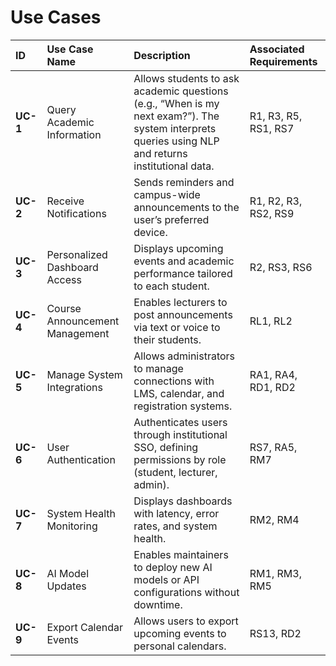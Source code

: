 # **Use Cases**

| **ID** | **Use Case Name** | **Description** | **Associated Requirements** |
|:-------|:------------------|:----------------|:-----------------------------|
| **UC-1** | Query Academic Information | Allows students to ask academic questions (e.g., “When is my next exam?”). The system interprets queries using NLP and returns institutional data. | R1, R3, R5, RS1, RS7 |
| **UC-2** | Receive Notifications | Sends reminders and campus-wide announcements to the user’s preferred device. | R1, R2, R3, RS2, RS9 |
| **UC-3** | Personalized Dashboard Access | Displays upcoming events and academic performance tailored to each student. | R2, RS3, RS6 |
| **UC-4** | Course Announcement Management | Enables lecturers to post announcements via text or voice to their students. | RL1, RL2 |
| **UC-5** | Manage System Integrations | Allows administrators to manage connections with LMS, calendar, and registration systems. | RA1, RA4, RD1, RD2 |
| **UC-6** | User Authentication | Authenticates users through institutional SSO, defining permissions by role (student, lecturer, admin). | RS7, RA5, RM7 |
| **UC-7** | System Health Monitoring | Displays dashboards with latency, error rates, and system health. | RM2, RM4 |
| **UC-8** | AI Model Updates | Enables maintainers to deploy new AI models or API configurations without downtime. | RM1, RM3, RM5 |
| **UC-9** | Export Calendar Events | Allows users to export upcoming events to personal calendars. | RS13, RD2 |
